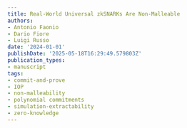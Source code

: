 ```yaml
---
title: Real-World Universal zkSNARKs Are Non-Malleable
authors:
- Antonio Faonio
- Dario Fiore
- Luigi Russo
date: '2024-01-01'
publishDate: '2025-05-18T16:29:49.579803Z'
publication_types:
- manuscript
tags:
- commit-and-prove
- IOP
- non-malleability
- polynomial commitments
- simulation-extractability
- zero-knowledge
---
```

